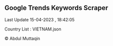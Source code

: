 

## Google Trends Keywords Scraper 
 
Last Update 15-04-2023 , 18:42:05

Country List :
VIETNAM.json



© Abdul Muttaqin 
